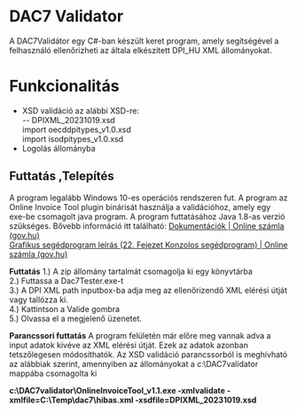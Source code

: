 # DAC7 Validator

A DAC7Validátor egy C#-ban készült keret program, amely segítségével a felhasználó ellenőrizheti az általa elkészített DPI_HU XML állományokat.

# Funkcionalitás
- XSD validáció az alábbi XSD-re: <br />
-- DPIXML_20231019.xsd <br />
import  oecddpitypes_v1.0.xsd <br />
import isodpitypes_v1.0.xsd <br />
- Logolás állományba

## Futtatás ,Telepítés

A program legalább Windows 10-es operációs rendszeren fut.
A program az Online Invoice Tool plugin binárisát használja a validációhoz, amely egy exe-be csomagolt java program. A program futtatásához Java 1.8-as verzió szükséges. 
Bővebb információ itt található:
[Dokumentációk | Online számla (gov.hu)](https://onlineszamla.nav.gov.hu/dokumentaciok) <br />
[Grafikus segédprogram leírás (22. Fejezet Konzolos segédprogram) | Online számla (gov.hu)](https://onlineszamla.nav.gov.hu/api/files/container/download/Online%20Sz%C3%A1mla_fejleszt%C3%A9si_seg%C3%A9deszk%C3%B6z_GUI_v2.0.pdf) 

**Futtatás**
1.) A zip állomány tartalmát csomagolja ki egy könyvtárba <br />
2.) Futtassa a Dac7Tester.exe-t <br />
3.) A DPI XML path inputbox-ba adja meg az ellenőrizendő XML elérési útját vagy tallózza ki. <br />
4.) Kattintson a Valide gombra <br />
5.) Olvassa el a megjelenő üzenetet. <br />

**Parancssori futtatás**
A program felületén már előre meg vannak adva a input adatok kivéve az XML elérési útját. Ezek az adatok azonban tetszőlegesen módosíthatók.
Az XSD validáció parancssorból is meghívható az alábbiak szerint, amennyiben az állományokat a c:\DAC7validator mappába csomagolta ki

**c:\DAC7validator\OnlineInvoiceTool_v1.1.exe -xmlvalidate -xmlfile=C:\Temp\dac7\hibas.xml -xsdfile=DPIXML_20231019.xsd**
